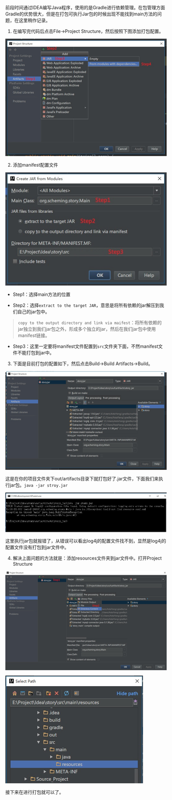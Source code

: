
前段时间通过IDEA编写Java程序，使用的是Gradle进行依赖管理。在包管理方面Gradle的优势很大，但是在打包可执行Jar包的时候出现不能找到main方法的问题，在这里稍作记录。

<!--more-->

1. 在编写完代码后点击File->Project Structure，然后按照下图添加打包配置。

  ![](idea_gradle_jar_1.jpg)

2. 添加manifest配置文件

  ![](idea_gradle_jar_2.jpg)

  - Step1：选择main方法的位置

  - Step2：选择`extract to the target JAR`，意思是将所有依赖的jar解压到我们自己的jar包中。
  > `copy to the output directory and link via maifest`：将所有依赖的jar独立到我们jar包之外，形成多个独立的jar，然后在我们jar包中使用manifest链接。

  - Step3：这里一定要将manifest文件配置到`src`文件夹下面，不然manifest文件不能打包到jar中。

3. 下面是目前打包的配置如下，然后点击Build->Build Artifacts->Build。

  ![](idea_gradle_jar_3.jpg)

  这是在你的项目文件夹下out/artifacts目录下就打包好了.jar文件，下面我们来执行jar包。`java -jar stroy.jar`

  ![](idea_gradle_jar_4.jpg)

  这里执行jar包就报错了，从错误可以看出log4j的配置文件找不到，显然是log4j的配置文件没有打包到jar文件中。

4. 解决上面问题的方法就是：添加resources文件夹到jar文件中。打开Project Structure

  ![](idea_gradle_jar_5.jpg)

  ![](idea_gradle_jar_6.jpg)

  接下来在进行打包就可以了。
